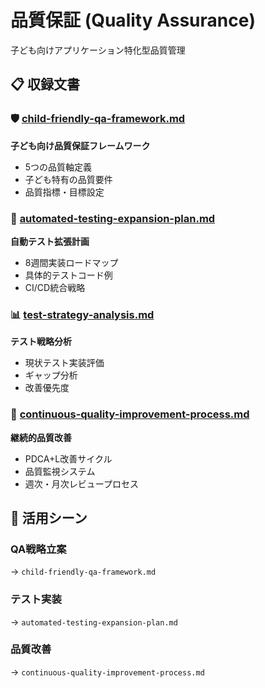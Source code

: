 # 品質保証 (Quality Assurance)

子ども向けアプリケーション特化型品質管理

## 📋 収録文書

### 🛡️ [child-friendly-qa-framework.md](./child-friendly-qa-framework.md)
**子ども向け品質保証フレームワーク**
- 5つの品質軸定義
- 子ども特有の品質要件
- 品質指標・目標設定

### 🤖 [automated-testing-expansion-plan.md](./automated-testing-expansion-plan.md)
**自動テスト拡張計画**
- 8週間実装ロードマップ
- 具体的テストコード例
- CI/CD統合戦略

### 📊 [test-strategy-analysis.md](./test-strategy-analysis.md)
**テスト戦略分析**
- 現状テスト実装評価
- ギャップ分析
- 改善優先度

### 🔄 [continuous-quality-improvement-process.md](./continuous-quality-improvement-process.md)
**継続的品質改善**
- PDCA+L改善サイクル
- 品質監視システム
- 週次・月次レビュープロセス

## 🎯 活用シーン

### QA戦略立案
→ `child-friendly-qa-framework.md`

### テスト実装
→ `automated-testing-expansion-plan.md`

### 品質改善
→ `continuous-quality-improvement-process.md`